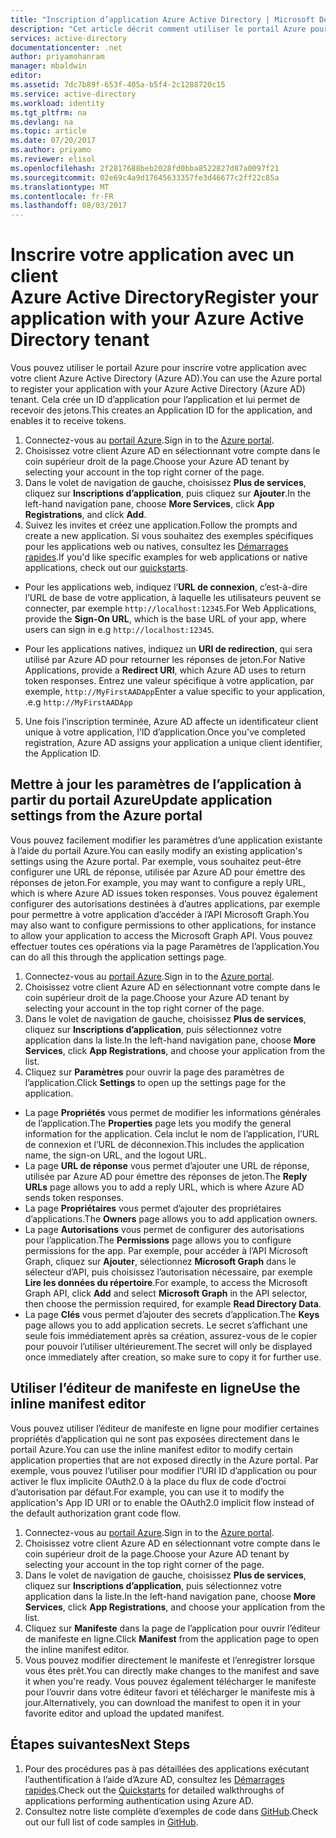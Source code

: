 ```yaml
---
title: "Inscription d’application Azure Active Directory | Microsoft Docs"
description: "Cet article décrit comment utiliser le portail Azure pour inscrire une application avec Azure Active Directory"
services: active-directory
documentationcenter: .net
author: priyamohanram
manager: mbaldwin
editor: 
ms.assetid: 7dc7b89f-653f-405a-b5f4-2c1288720c15
ms.service: active-directory
ms.workload: identity
ms.tgt_pltfrm: na
ms.devlang: na
ms.topic: article
ms.date: 07/20/2017
ms.author: priyamo
ms.reviewer: elisol
ms.openlocfilehash: 2f2817688beb2028fd0bba8522827d87a0097f21
ms.sourcegitcommit: 02e69c4a9d17645633357fe3d46677c2ff22c85a
ms.translationtype: MT
ms.contentlocale: fr-FR
ms.lasthandoff: 08/03/2017
---
```

# <a name="register-your-application-with-your-azure-active-directory-tenant"></a><span data-ttu-id="0c87e-103">Inscrire votre application avec un client Azure Active Directory</span><span class="sxs-lookup"><span data-stu-id="0c87e-103">Register your application with your Azure Active Directory tenant</span></span>

<span data-ttu-id="0c87e-104">Vous pouvez utiliser le portail Azure pour inscrire votre application avec votre client Azure Active Directory (Azure AD).</span><span class="sxs-lookup"><span data-stu-id="0c87e-104">You can use the Azure portal to register your application with your Azure Active Directory (Azure AD) tenant.</span></span> <span data-ttu-id="0c87e-105">Cela crée un ID d’application pour l’application et lui permet de recevoir des jetons.</span><span class="sxs-lookup"><span data-stu-id="0c87e-105">This creates an Application ID for the application, and enables it to receive tokens.</span></span>

1. <span data-ttu-id="0c87e-106">Connectez-vous au [portail Azure](https://portal.azure.com).</span><span class="sxs-lookup"><span data-stu-id="0c87e-106">Sign in to the [Azure portal](https://portal.azure.com).</span></span>
2. <span data-ttu-id="0c87e-107">Choisissez votre client Azure AD en sélectionnant votre compte dans le coin supérieur droit de la page.</span><span class="sxs-lookup"><span data-stu-id="0c87e-107">Choose your Azure AD tenant by selecting your account in the top right corner of the page.</span></span>
3. <span data-ttu-id="0c87e-108">Dans le volet de navigation de gauche, choisissez **Plus de services**, cliquez sur **Inscriptions d’application**, puis cliquez sur **Ajouter**.</span><span class="sxs-lookup"><span data-stu-id="0c87e-108">In the left-hand navigation pane, choose **More Services**, click **App Registrations**, and click **Add**.</span></span>
4. <span data-ttu-id="0c87e-109">Suivez les invites et créez une application.</span><span class="sxs-lookup"><span data-stu-id="0c87e-109">Follow the prompts and create a new application.</span></span> <span data-ttu-id="0c87e-110">Si vous souhaitez des exemples spécifiques pour les applications web ou natives, consultez les [Démarrages rapides](active-directory-developers-guide.md).</span><span class="sxs-lookup"><span data-stu-id="0c87e-110">If you'd like specific examples for web applications or native applications, check out our [quickstarts](active-directory-developers-guide.md).</span></span>
  * <span data-ttu-id="0c87e-111">Pour les applications web, indiquez l’**URL de connexion**, c’est-à-dire l’URL de base de votre application, à laquelle les utilisateurs peuvent se connecter, par exemple `http://localhost:12345`.</span><span class="sxs-lookup"><span data-stu-id="0c87e-111">For Web Applications, provide the **Sign-On URL**, which is the base URL of your app, where users can sign in e.g `http://localhost:12345`.</span></span>
<!--TODO: add once App ID URI is configurable: The **App ID URI** is a unique identifier for your application. The convention is to use `https://<tenant-domain>/<app-name>`, e.g. `https://contoso.onmicrosoft.com/my-first-aad-app`-->
  * <span data-ttu-id="0c87e-112">Pour les applications natives, indiquez un **URI de redirection**, qui sera utilisé par Azure AD pour retourner les réponses de jeton.</span><span class="sxs-lookup"><span data-stu-id="0c87e-112">For Native Applications, provide a **Redirect URI**, which Azure AD uses to return token responses.</span></span> <span data-ttu-id="0c87e-113">Entrez une valeur spécifique à votre application, par exemple, `http://MyFirstAADApp`</span><span class="sxs-lookup"><span data-stu-id="0c87e-113">Enter a value specific to your application, .e.g `http://MyFirstAADApp`</span></span>
5. <span data-ttu-id="0c87e-114">Une fois l’inscription terminée, Azure AD affecte un identificateur client unique à votre application, l’ID d’application.</span><span class="sxs-lookup"><span data-stu-id="0c87e-114">Once you've completed registration, Azure AD assigns your application a unique client identifier, the Application ID.</span></span>

## <a name="update-application-settings-from-the-azure-portal"></a><span data-ttu-id="0c87e-115">Mettre à jour les paramètres de l’application à partir du portail Azure</span><span class="sxs-lookup"><span data-stu-id="0c87e-115">Update application settings from the Azure portal</span></span>

<span data-ttu-id="0c87e-116">Vous pouvez facilement modifier les paramètres d’une application existante à l’aide du portail Azure.</span><span class="sxs-lookup"><span data-stu-id="0c87e-116">You can easily modify an existing application's settings using the Azure portal.</span></span> <span data-ttu-id="0c87e-117">Par exemple, vous souhaitez peut-être configurer une URL de réponse, utilisée par Azure AD pour émettre des réponses de jeton.</span><span class="sxs-lookup"><span data-stu-id="0c87e-117">For example, you may want to configure a reply URL, which is where Azure AD issues token responses.</span></span> <span data-ttu-id="0c87e-118">Vous pouvez également configurer des autorisations destinées à d’autres applications, par exemple pour permettre à votre application d’accéder à l’API Microsoft Graph.</span><span class="sxs-lookup"><span data-stu-id="0c87e-118">You may also want to configure permissions to other applications, for instance to allow your application to access the Microsoft Graph API.</span></span> <span data-ttu-id="0c87e-119">Vous pouvez effectuer toutes ces opérations via la page Paramètres de l’application.</span><span class="sxs-lookup"><span data-stu-id="0c87e-119">You can do all this through the application settings page.</span></span>

1. <span data-ttu-id="0c87e-120">Connectez-vous au [portail Azure](https://portal.azure.com).</span><span class="sxs-lookup"><span data-stu-id="0c87e-120">Sign in to the [Azure portal](https://portal.azure.com).</span></span>
2. <span data-ttu-id="0c87e-121">Choisissez votre client Azure AD en sélectionnant votre compte dans le coin supérieur droit de la page.</span><span class="sxs-lookup"><span data-stu-id="0c87e-121">Choose your Azure AD tenant by selecting your account in the top right corner of the page.</span></span>
3. <span data-ttu-id="0c87e-122">Dans le volet de navigation de gauche, choisissez **Plus de services**, cliquez sur **Inscriptions d’application**, puis sélectionnez votre application dans la liste.</span><span class="sxs-lookup"><span data-stu-id="0c87e-122">In the left-hand navigation pane, choose **More Services**, click **App Registrations**, and choose your application from the list.</span></span>
4. <span data-ttu-id="0c87e-123">Cliquez sur **Paramètres** pour ouvrir la page des paramètres de l’application.</span><span class="sxs-lookup"><span data-stu-id="0c87e-123">Click **Settings** to open up the settings page for the application.</span></span>
  * <span data-ttu-id="0c87e-124">La page **Propriétés** vous permet de modifier les informations générales de l’application.</span><span class="sxs-lookup"><span data-stu-id="0c87e-124">The **Properties** page lets you modify the general information for the application.</span></span> <span data-ttu-id="0c87e-125">Cela inclut le nom de l’application, l’URL de connexion et l’URL de déconnexion.</span><span class="sxs-lookup"><span data-stu-id="0c87e-125">This includes the application name, the sign-on URL, and the logout URL.</span></span>
  * <span data-ttu-id="0c87e-126">La page **URL de réponse** vous permet d’ajouter une URL de réponse, utilisée par Azure AD pour émettre des réponses de jeton.</span><span class="sxs-lookup"><span data-stu-id="0c87e-126">The **Reply URLs** page allows you to add a reply URL, which is where Azure AD sends token responses.</span></span>
  * <span data-ttu-id="0c87e-127">La page **Propriétaires** vous permet d’ajouter des propriétaires d’applications.</span><span class="sxs-lookup"><span data-stu-id="0c87e-127">The **Owners** page allows you to add application owners.</span></span>
  * <span data-ttu-id="0c87e-128">La page **Autorisations** vous permet de configurer des autorisations pour l’application.</span><span class="sxs-lookup"><span data-stu-id="0c87e-128">The **Permissions** page allows you to configure permissions for the app.</span></span> <span data-ttu-id="0c87e-129">Par exemple, pour accéder à l’API Microsoft Graph, cliquez sur **Ajouter**, sélectionnez **Microsoft Graph** dans le sélecteur d’API, puis choisissez l’autorisation nécessaire, par exemple **Lire les données du répertoire**.</span><span class="sxs-lookup"><span data-stu-id="0c87e-129">For example, to access the Microsoft Graph API, click **Add** and select **Microsoft Graph** in the API selector, then choose the permission required, for example **Read Directory Data**.</span></span>
  * <span data-ttu-id="0c87e-130">La page **Clés** vous permet d’ajouter des secrets d’application.</span><span class="sxs-lookup"><span data-stu-id="0c87e-130">The **Keys** page allows you to add application secrets.</span></span> <span data-ttu-id="0c87e-131">Le secret s’affichant une seule fois immédiatement après sa création, assurez-vous de le copier pour pouvoir l’utiliser ultérieurement.</span><span class="sxs-lookup"><span data-stu-id="0c87e-131">The secret will only be displayed once immediately after creation, so make sure to copy it for further use.</span></span>

## <a name="use-the-inline-manifest-editor"></a><span data-ttu-id="0c87e-132">Utiliser l’éditeur de manifeste en ligne</span><span class="sxs-lookup"><span data-stu-id="0c87e-132">Use the inline manifest editor</span></span>

<span data-ttu-id="0c87e-133">Vous pouvez utiliser l’éditeur de manifeste en ligne pour modifier certaines propriétés d’application qui ne sont pas exposées directement dans le portail Azure.</span><span class="sxs-lookup"><span data-stu-id="0c87e-133">You can use the inline manifest editor to modify certain application properties that are not exposed directly in the Azure portal.</span></span> <span data-ttu-id="0c87e-134">Par exemple, vous pouvez l’utiliser pour modifier l’URI ID d’application ou pour activer le flux implicite OAuth2.0 à la place du flux de code d’octroi d’autorisation par défaut.</span><span class="sxs-lookup"><span data-stu-id="0c87e-134">For example, you can use it to modify the application's App ID URI or to enable the OAuth2.0 implicit flow instead of the default authorization grant code flow.</span></span>

1. <span data-ttu-id="0c87e-135">Connectez-vous au [portail Azure](https://portal.azure.com).</span><span class="sxs-lookup"><span data-stu-id="0c87e-135">Sign in to the [Azure portal](https://portal.azure.com).</span></span>
2. <span data-ttu-id="0c87e-136">Choisissez votre client Azure AD en sélectionnant votre compte dans le coin supérieur droit de la page.</span><span class="sxs-lookup"><span data-stu-id="0c87e-136">Choose your Azure AD tenant by selecting your account in the top right corner of the page.</span></span>
3. <span data-ttu-id="0c87e-137">Dans le volet de navigation de gauche, choisissez **Plus de services**, cliquez sur **Inscriptions d’application**, puis sélectionnez votre application dans la liste.</span><span class="sxs-lookup"><span data-stu-id="0c87e-137">In the left-hand navigation pane, choose **More Services**, click **App Registrations**, and choose your application from the list.</span></span>
4. <span data-ttu-id="0c87e-138">Cliquez sur **Manifeste** dans la page de l’application pour ouvrir l’éditeur de manifeste en ligne.</span><span class="sxs-lookup"><span data-stu-id="0c87e-138">Click **Manifest** from the application page to open the inline manifest editor.</span></span>
5. <span data-ttu-id="0c87e-139">Vous pouvez modifier directement le manifeste et l’enregistrer lorsque vous êtes prêt.</span><span class="sxs-lookup"><span data-stu-id="0c87e-139">You can directly make changes to the manifest and save it when you're ready.</span></span> <span data-ttu-id="0c87e-140">Vous pouvez également télécharger le manifeste pour l’ouvrir dans votre éditeur favori et télécharger le manifeste mis à jour.</span><span class="sxs-lookup"><span data-stu-id="0c87e-140">Alternatively, you can download the manifest to open it in your favorite editor and upload the updated manifest.</span></span>

## <a name="next-steps"></a><span data-ttu-id="0c87e-141">Étapes suivantes</span><span class="sxs-lookup"><span data-stu-id="0c87e-141">Next Steps</span></span>

1. <span data-ttu-id="0c87e-142">Pour des procédures pas à pas détaillées des applications exécutant l’authentification à l’aide d’Azure AD, consultez les [Démarrages rapides](active-directory-developers-guide.md).</span><span class="sxs-lookup"><span data-stu-id="0c87e-142">Check out the [Quickstarts](active-directory-developers-guide.md) for detailed walkthroughs of applications performing authentication using Azure AD.</span></span>
2. <span data-ttu-id="0c87e-143">Consultez notre liste complète d’exemples de code dans [GitHub](https://github.com/azure-samples).</span><span class="sxs-lookup"><span data-stu-id="0c87e-143">Check out our full list of code samples in [GitHub](https://github.com/azure-samples).</span></span>
